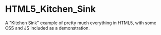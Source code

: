 # HTML5_Kitchen_Sink
A "Kitchen Sink" example of pretty much everything in HTML5, with some CSS and JS included as a demonstration.
